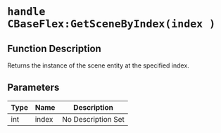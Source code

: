# `handle CBaseFlex:GetSceneByIndex(index )`
## Function Description
Returns the instance of the scene entity at the specified index.
## Parameters
Type|Name|Description
--|--|--
int|index|No Description Set

